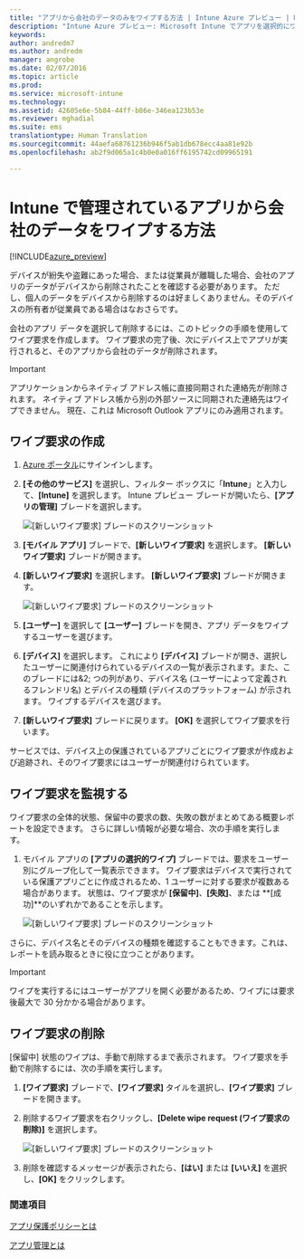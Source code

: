 ```yaml
---
title: "アプリから会社のデータのみをワイプする方法 | Intune Azure プレビュー | Microsoft Docs"
description: "Intune Azure プレビュー: Microsoft Intune でアプリを選択的にワイプする方法について説明します。"
keywords: 
author: andredm7
ms.author: andredm
manager: angrobe
ms.date: 02/07/2016
ms.topic: article
ms.prod: 
ms.service: microsoft-intune
ms.technology: 
ms.assetid: 42605e6e-5b84-44ff-b86e-346ea123b53e
ms.reviewer: mghadial
ms.suite: ems
translationtype: Human Translation
ms.sourcegitcommit: 44aefa68761236b946f5ab1db678ecc4aa81e92b
ms.openlocfilehash: ab2f9d065a1c4b0e0a016ff6195742cd09965191

---
```


# <a name="how-to-wipe-only-corporate-data-from-intune-managed-apps"></a>Intune で管理されているアプリから会社のデータをワイプする方法

[!INCLUDE[azure_preview](../includes/azure_preview.md)]

デバイスが紛失や盗難にあった場合、または従業員が離職した場合、会社のアプリのデータがデバイスから削除されたことを確認する必要があります。 ただし、個人のデータをデバイスから削除するのは好ましくありません。そのデバイスの所有者が従業員である場合はなおさらです。

会社のアプリ データを選択して削除するには、このトピックの手順を使用してワイプ要求を作成します。 ワイプ要求の完了後、次にデバイス上でアプリが実行されると、そのアプリから会社のデータが削除されます。

>[!IMPORTANT]
> アプリケーションからネイティブ アドレス帳に直接同期された連絡先が削除されます。 ネイティブ アドレス帳から別の外部ソースに同期された連絡先はワイプできません。 現在、これは Microsoft Outlook アプリにのみ適用されます。

## <a name="create-a-wipe-request"></a>ワイプ要求の作成

1.  [Azure ポータル](https://portal.azure.com)にサインインします。

2.  **[その他のサービス]** を選択し、フィルター ボックスに「**Intune**」と入力して、**[Intune]** を選択します。 Intune プレビュー ブレードが開いたら、**[アプリの管理]** ブレードを選択します。

    ![[新しいワイプ要求] ブレードのスクリーンショット](../media/intune-azure-preview-blade.png)

3.  **[モバイル アプリ]** ブレードで、**[新しいワイプ要求]** を選択します。 **[新しいワイプ要求]** ブレードが開きます。

4.  **[新しいワイプ要求]** を選択します。 **[新しいワイプ要求]** ブレードが開きます。

    ![[新しいワイプ要求] ブレードのスクリーンショット](../media/AzurePortal_MAM_NewWipeRequest.png)

5.  **[ユーザー]** を選択して **[ユーザー]** ブレードを開き、アプリ データをワイプするユーザーを選びます。

6.  **[デバイス]** を選択します。 これにより **[デバイス]** ブレードが開き、選択したユーザーに関連付けられているデバイスの一覧が表示されます。また、このブレードには&2; つの列があり、デバイス名 (ユーザーによって定義されるフレンドリ名) とデバイスの種類 (デバイスのプラットフォーム) が示されます。 ワイプするデバイスを選びます。

7.  **[新しいワイプ要求]** ブレードに戻ります。 **[OK]** を選択してワイプ要求を行います。 

サービスでは、デバイス上の保護されているアプリごとにワイプ要求が作成および追跡され、そのワイプ要求にはユーザーが関連付けられています。

## <a name="monitor-your-wipe-requests"></a>ワイプ要求を監視する

ワイプ要求の全体的状態、保留中の要求の数、失敗の数がまとめてある概要レポートを設定できます。 さらに詳しい情報が必要な場合、次の手順を実行します。

1.  モバイル アプリの **[アプリの選択的ワイプ]** ブレードでは、要求をユーザー別にグループ化して一覧表示できます。 ワイプ要求はデバイスで実行されている保護アプリごとに作成されるため、1 ユーザーに対する要求が複数ある場合があります。 状態は、ワイプ要求が **[保留中]**、**[失敗]**、または **[成功]**のいずれかであることを示します。

    ![[新しいワイプ要求] ブレードのスクリーンショット](../media/wipe-request-status-1.png)

さらに、デバイス名とそのデバイスの種類を確認することもできます。これは、レポートを読み取るときに役に立つことがあります。

>[!IMPORTANT]
> ワイプを実行するにはユーザーがアプリを開く必要があるため、ワイプには要求後最大で 30 分かかる場合があります。

## <a name="delete-a-wipe-request"></a>ワイプ要求の削除

[保留中] 状態のワイプは、手動で削除するまで表示されます。  ワイプ要求を手動で削除するには、次の手順を実行します。

1.  **[ワイプ要求]** ブレードで、**[ワイプ要求]** タイルを選択し、**[ワイプ要求]** ブレードを開きます。

2.  削除するワイプ要求を右クリックし、**[Delete wipe request (ワイプ要求の削除)]** を選択します。

    ![[新しいワイプ要求] ブレードのスクリーンショット](../media/delete-wipe-request.png)

3.  削除を確認するメッセージが表示されたら、**[はい]** または **[いいえ]** を選択し、**[OK]** をクリックします。

### <a name="see-also"></a>関連項目
[アプリ保護ポリシーとは](what-is-app-protection-policy.md)

[アプリ管理とは](what-is-app-management.md)


<!--HONumber=Feb17_HO2-->


